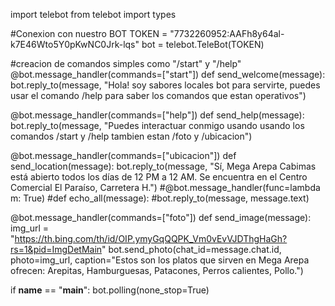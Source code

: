 import telebot
from telebot import types



#Conexion con nuestro BOT
TOKEN = "7732260952:AAFh8y64al-k7E46Wto5Y0pKwNC0Jrk-lqs"
bot = telebot.TeleBot(TOKEN)


 
 #creacion de comandos simples como "/start" y "/help"
@bot.message_handler(commands=["start"])
def send_welcome(message):
    bot.reply_to(message, "Hola! soy sabores locales bot para servirte, puedes usar el comando /help para saber los comandos que estan operativos")



@bot.message_handler(commands=["help"])
def send_help(message):
    bot.reply_to(message, "Puedes interactuar conmigo usando usando los comandos /start y /help tambien estan /foto y /ubicacion")


@bot.message_handler(commands=["ubicacion"])
def send_location(message):
    bot.reply_to(message, "Sí, Mega Arepa Cabimas está abierto todos los días de 12 PM a 12 AM. Se encuentra en el Centro Comercial El Paraíso, Carretera H.")
#@bot.message_handler(func=lambda m: True)
#def echo_all(message):
    #bot.reply_to(message, message.text)


    


@bot.message_handler(commands=["foto"])
def send_image(message):
    img_url = "https://th.bing.com/th/id/OIP.ymyGqQQPK_Vm0vEvVJDThgHaGh?rs=1&pid=ImgDetMain"
    bot.send_photo(chat_id=message.chat.id, photo=img_url, caption="Estos son los platos que sirven en Mega Arepa ofrecen: Arepitas, Hamburguesas, Patacones, Perros calientes, Pollo.")













if __name__ == "__main__":
    bot.polling(none_stop=True)
